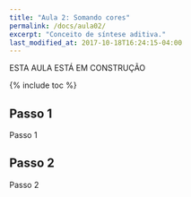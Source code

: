 ```yaml
---
title: "Aula 2: Somando cores"
permalink: /docs/aula02/
excerpt: "Conceito de síntese aditiva."
last_modified_at: 2017-10-18T16:24:15-04:00
---
```


ESTA AULA ESTÁ EM CONSTRUÇÃO

{% include toc %}

## Passo 1

Passo 1

## Passo 2

Passo 2
